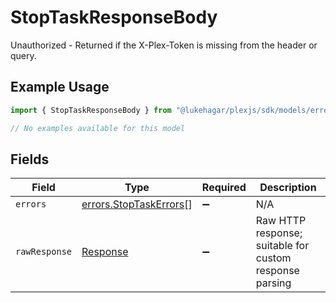 # StopTaskResponseBody

Unauthorized - Returned if the X-Plex-Token is missing from the header or query.

## Example Usage

```typescript
import { StopTaskResponseBody } from "@lukehagar/plexjs/sdk/models/errors";

// No examples available for this model
```

## Fields

| Field                                                                   | Type                                                                    | Required                                                                | Description                                                             |
| ----------------------------------------------------------------------- | ----------------------------------------------------------------------- | ----------------------------------------------------------------------- | ----------------------------------------------------------------------- |
| `errors`                                                                | [errors.StopTaskErrors](../../../sdk/models/errors/stoptaskerrors.md)[] | :heavy_minus_sign:                                                      | N/A                                                                     |
| `rawResponse`                                                           | [Response](https://developer.mozilla.org/en-US/docs/Web/API/Response)   | :heavy_minus_sign:                                                      | Raw HTTP response; suitable for custom response parsing                 |
